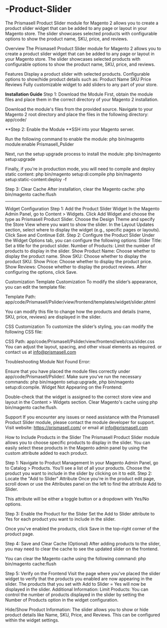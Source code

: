 # -Product-Slider
The Prismasell Product Slider module for Magento 2 allows you to create a product slider widget that can be added to any page or layout in your Magento store. The slider showcases selected products with configurable options to show the product name, SKU, price, and reviews.

Overview
The Prismasell Product Slider module for Magento 2 allows you to create a product slider widget that can be added to any page or layout in your Magento store. The slider showcases selected products with configurable options to show the product name, SKU, price, and reviews.

Features
Display a product slider with selected products.
Configurable options to show/hide product details such as:
Product Name
SKU
Price
Reviews
Fully customizable widget to add sliders to any part of your store.

 **Installation Guide**
Step 1: Download the Module
First, obtain the module files and place them in the correct directory of your Magento 2 installation.

Download the module's files from the provided source.
Navigate to your Magento 2 root directory and place the files in the following directory: app/code/

**Step 2: Enable the Module
**SSH into your Magento server.

Run the following command to enable the module:
php bin/magento module:enable Prismasell_Pslider

Next, run the setup upgrade process to install the module:
php bin/magento setup:upgrade

Finally, if you're in production mode, you will need to compile and deploy static content:
php bin/magento setup:di:compile
php bin/magento setup:static-content:deploy -f


Step 3: Clear Cache
After installation, clear the Magento cache:
php bin/magento cache:flush
__________________________________________________________________________________________

Widget Configuration
Step 1: Add the Product Slider Widget
In the Magento Admin Panel, go to Content > Widgets.
Click Add Widget and choose the type as Prismasell Product Slider.
Choose the Design Theme and specify the Store View where you want to show the slider.
In the Layout Updates section, select where to display the widget (e.g., specific pages or layouts).
Click Save and Continue Edit.
Step 2: Configure the Product Slider
Under the Widget Options tab, you can configure the following options:
Slider Title: Set a title for the product slider.
Number of Products: Limit the number of products to display in the slider.
Show Product Name: Choose whether to display the product name.
Show SKU: Choose whether to display the product SKU.
Show Price: Choose whether to display the product price.
Show Reviews: Choose whether to display the product reviews.
After configuring the options, click Save.

Customization
Template Customization
To modify the slider’s appearance, you can edit the template file:

Template Path:
app/code/Prismasell/Pslider/view/frontend/templates/widget/slider.phtml

You can modify this file to change how the products and details (name, SKU, price, reviews) are displayed in the slider.

CSS Customization
To customize the slider’s styling, you can modify the following CSS file:

CSS Path:
app/code/Prismasell/Pslider/view/frontend/web/css/slider.css
You can adjust the layout, spacing, and other visual elements as required. or contact us at info@prismasell.com

Troubleshooting
Module Not Found Error:

Ensure that you have placed the module files correctly under app/code/Prismasell/Pslider/.
Make sure you’ve run the necessary commands: php bin/magento setup:upgrade, php bin/magento setup:di:compile.
Widget Not Appearing on the Frontend:

Double-check that the widget is assigned to the correct store view and layout in the Content > Widgets section.
Clear Magento's cache using php bin/magento cache:flush.

Support
If you encounter any issues or need assistance with the Prismasell Product Slider module, please contact the module developer for support.
Visit website: https://prismasell.com/
or email at info@prismasell.com


How to Include Products in the Slider
The Prismasell Product Slider module allows you to choose specific products to display in the slider. You can easily select these products in the Magento admin panel by using the custom attribute added to each product.

Step 1: Navigate to Product Management
In your Magento Admin Panel, go to Catalog > Products.
You’ll see a list of all your products. Choose the product you want to include in the slider by clicking on it to edit.
Step 2: Locate the "Add to Slider" Attribute
Once you're in the product edit page, scroll down or use the Attributes panel on the left to find the attribute Add to Slider.

This attribute will be either a toggle button or a dropdown with Yes/No options.

Step 3: Enable the Product for the Slider
Set the Add to Slider attribute to Yes for each product you want to include in the slider.

Once you've enabled the products, click Save in the top-right corner of the product page.

Step 4: Save and Clear Cache (Optional)
After adding products to the slider, you may need to clear the cache to see the updated slider on the frontend.

You can clear the Magento cache using the following command:
php bin/magento cache:flush

Step 5: Verify on the Frontend
Visit the page where you've placed the slider widget to verify that the products you enabled are now appearing in the slider.
The products that you set with Add to Slider = Yes will now be displayed in the slider.
Additional Information:
Limit Products: You can control the number of products displayed in the slider by setting the Number of Products option in the widget configuration.

Hide/Show Product Information: The slider allows you to show or hide product details like Name, SKU, Price, and Reviews. This can be configured within the widget settings.








